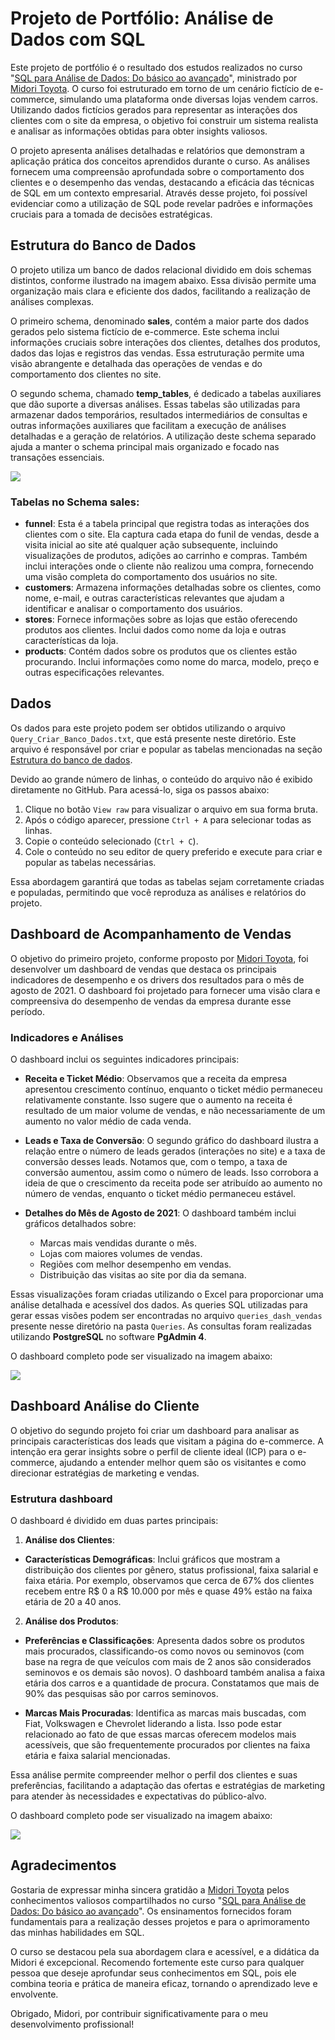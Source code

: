 # Projeto de Portfólio: Análise de Dados com SQL

Este projeto de portfólio é o resultado dos estudos realizados no curso "[SQL para Análise de Dados: Do básico ao avançado](https://www.udemy.com/course/sql-para-analise-de-dados/?couponCode=24T7MT72224)", ministrado por [Midori Toyota](https://www.linkedin.com/in/midoritoyota/). O curso foi estruturado em torno de um cenário fictício de e-commerce, simulando uma plataforma onde diversas lojas vendem carros. Utilizando dados fictícios gerados para representar as interações dos clientes com o site da empresa, o objetivo foi construir um sistema realista e analisar as informações obtidas para obter insights valiosos.

O projeto apresenta análises detalhadas e relatórios que demonstram a aplicação prática dos conceitos aprendidos durante o curso. As análises fornecem uma compreensão aprofundada sobre o comportamento dos clientes e o desempenho das vendas, destacando a eficácia das técnicas de SQL em um contexto empresarial. Através desse projeto, foi possível evidenciar como a utilização de SQL pode revelar padrões e informações cruciais para a tomada de decisões estratégicas.

## Estrutura do Banco de Dados
O projeto utiliza um banco de dados relacional dividido em dois schemas distintos, conforme ilustrado na imagem abaixo. Essa divisão permite uma organização mais clara e eficiente dos dados, facilitando a realização de análises complexas.

O primeiro schema, denominado **sales**, contém a maior parte dos dados gerados pelo sistema fictício de e-commerce. Este schema inclui informações cruciais sobre interações dos clientes, detalhes dos produtos, dados das lojas e registros das vendas. Essa estruturação permite uma visão abrangente e detalhada das operações de vendas e do comportamento dos clientes no site.

O segundo schema, chamado **temp_tables**, é dedicado a tabelas auxiliares que dão suporte a diversas análises. Essas tabelas são utilizadas para armazenar dados temporários, resultados intermediários de consultas e outras informações auxiliares que facilitam a execução de análises detalhadas e a geração de relatórios. A utilização deste schema separado ajuda a manter o schema principal mais organizado e focado nas transações essenciais.

![](/Imagens/Estrutura_Banco.PNG) 

### Tabelas no Schema sales:
* **funnel**:  Esta é a tabela principal que registra todas as interações dos clientes com o site. Ela captura cada etapa do funil de vendas, desde a visita inicial ao site até qualquer ação subsequente, incluindo visualizações de produtos, adições ao carrinho e compras. Também inclui interações onde o cliente não realizou uma compra, fornecendo uma visão completa do comportamento dos usuários no site.
* **customers**: Armazena informações detalhadas sobre os clientes, como nome, e-mail, e outras características relevantes que ajudam a identificar e analisar o comportamento dos usuários.
* **stores**: Fornece informações sobre as lojas que estão oferecendo produtos aos clientes. Inclui dados como nome da loja e outras características da loja.
* **products**: Contém dados sobre os produtos que os clientes estão procurando. Inclui informações como nome do marca, modelo, preço e outras especificações relevantes.

## Dados

Os dados para este projeto podem ser obtidos utilizando o arquivo `Query_Criar_Banco_Dados.txt`, que está presente neste diretório. Este arquivo é responsável por criar e popular as tabelas mencionadas na seção [Estrutura do banco de dados](#estrutura-do-banco-de-dados).

Devido ao grande número de linhas, o conteúdo do arquivo não é exibido diretamente no GitHub. Para acessá-lo, siga os passos abaixo:

1. Clique no botão `View raw` para visualizar o arquivo em sua forma bruta.
2. Após o código aparecer, pressione `Ctrl + A` para selecionar todas as linhas.
3. Copie o conteúdo selecionado (`Ctrl + C`).
4. Cole o conteúdo no seu editor de query preferido e execute para criar e popular as tabelas necessárias.

Essa abordagem garantirá que todas as tabelas sejam corretamente criadas e populadas, permitindo que você reproduza as análises e relatórios do projeto.

## Dashboard de Acompanhamento de Vendas

O objetivo do primeiro projeto, conforme proposto por [Midori Toyota](https://www.linkedin.com/in/midoritoyota/), foi desenvolver um dashboard de vendas que destaca os principais indicadores de desempenho e os drivers dos resultados para o mês de agosto de 2021. O dashboard foi projetado para fornecer uma visão clara e compreensiva do desempenho de vendas da empresa durante esse período.

### Indicadores e Análises

O dashboard inclui os seguintes indicadores principais:

* **Receita e Ticket Médio**: Observamos que a receita da empresa apresentou crescimento contínuo, enquanto o ticket médio permaneceu relativamente constante. Isso sugere que o aumento na receita é resultado de um maior volume de vendas, e não necessariamente de um aumento no valor médio de cada venda.
  
* **Leads e Taxa de Conversão**: O segundo gráfico do dashboard ilustra a relação entre o número de leads gerados (interações no site) e a taxa de conversão desses leads. Notamos que, com o tempo, a taxa de conversão aumentou, assim como o número de leads. Isso corrobora a ideia de que o crescimento da receita pode ser atribuído ao aumento no número de vendas, enquanto o ticket médio permaneceu estável.
  
* **Detalhes do Mês de Agosto de 2021**: O dashboard também inclui gráficos detalhados sobre:
  * Marcas mais vendidas durante o mês.
  * Lojas com maiores volumes de vendas.
  * Regiões com melhor desempenho em vendas.
  * Distribuição das visitas ao site por dia da semana.

Essas visualizações foram criadas utilizando o Excel para proporcionar uma análise detalhada e acessível dos dados. As queries SQL utilizadas para gerar essas visões podem ser encontradas no arquivo `queries_dash_vendas` presente nesse diretório na pasta `Queries`. As consultas foram realizadas utilizando **PostgreSQL** no software **PgAdmin 4**.

O dashboard completo pode ser visualizado na imagem abaixo:

![](/Imagens/Dash_vendas.png)

## Dashboard Análise do Cliente

O objetivo do segundo projeto foi criar um dashboard para analisar as principais características dos leads que visitam a página do e-commerce. A intenção era gerar insights sobre o perfil de cliente ideal (ICP) para o e-commerce, ajudando a entender melhor quem são os visitantes e como direcionar estratégias de marketing e vendas.

### Estrutura dashboard

O dashboard é dividido em duas partes principais:

1. **Análise dos Clientes**:

  * **Características Demográficas**: Inclui gráficos que mostram a distribuição dos clientes por gênero, status profissional, faixa salarial e faixa etária. Por exemplo, observamos que cerca de 67% dos clientes recebem entre R$ 0 a R$ 10.000 por mês e quase 49% estão na faixa etária de 20 a 40 anos.

2. **Análise dos Produtos**:

  * **Preferências e Classificações**: Apresenta dados sobre os produtos mais procurados, classificando-os como novos ou seminovos (com base na regra de que veículos com mais de 2 anos são considerados seminovos e os demais são novos). O dashboard também analisa a faixa etária dos carros e a quantidade de procura. Constatamos que mais de 90% das pesquisas são por carros seminovos.

  * **Marcas Mais Procuradas**: Identifica as marcas mais buscadas, com Fiat, Volkswagen e Chevrolet liderando a lista. Isso pode estar relacionado ao fato de que essas marcas oferecem modelos mais acessíveis, que são frequentemente procurados por clientes na faixa etária e faixa salarial mencionadas.

Essa análise permite compreender melhor o perfil dos clientes e suas preferências, facilitando a adaptação das ofertas e estratégias de marketing para atender às necessidades e expectativas do público-alvo.

O dashboard completo pode ser visualizado na imagem abaixo:

![](/Imagens/Dash_clientes.png)

## Agradecimentos

Gostaria de expressar minha sincera gratidão a [Midori Toyota](https://www.linkedin.com/in/midoritoyota/) pelos conhecimentos valiosos compartilhados no curso "[SQL para Análise de Dados: Do básico ao avançado](https://www.udemy.com/course/sql-para-analise-de-dados/?couponCode=24T7MT72224)". Os ensinamentos fornecidos foram fundamentais para a realização desses projetos e para o aprimoramento das minhas habilidades em SQL.

O curso se destacou pela sua abordagem clara e acessível, e a didática da Midori é excepcional. Recomendo fortemente este curso para qualquer pessoa que deseje aprofundar seus conhecimentos em SQL, pois ele combina teoria e prática de maneira eficaz, tornando o aprendizado leve e envolvente.

Obrigado, Midori, por contribuir significativamente para o meu desenvolvimento profissional!
